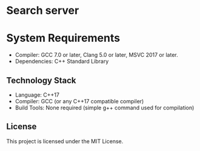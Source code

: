 # Search server

# System Requirements
- Compiler: GCC 7.0 or later, Clang 5.0 or later, MSVC 2017 or later.
- Dependencies: C++ Standard Library

## Technology Stack
- Language: C++17
- Compiler: GCC (or any C++17 compatible compiler)
- Build Tools: None required (simple g++ command used for compilation)
  
## License
This project is licensed under the MIT License.
